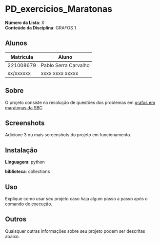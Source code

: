 
# PD_exercicios_Maratonas


**Número da Lista**: X<br>
**Conteúdo da Disciplina**: GRAFOS 1

## Alunos
|Matrícula | Aluno |
| -- | -- |
| 221008679 | Pablo Serra Carvalho |
| xx/xxxxxx  |  xxxx xxxx xxxxx |

## Sobre 
O projeto consiste na resolução de questões dos problemas em [grafos em maratonas da SBC](https://github.com/Pabloserrapxx/PD_exercicios_Maratonas/blob/main/PROBLEMASMARATONAGRAFOS.pdf) 

## Screenshots
Adicione 3 ou mais screenshots do projeto em funcionamento.

## Instalação 

**Linguagem**: python 

**biblioteca**: collections

## Uso 
Explique como usar seu projeto caso haja algum passo a passo após o comando de execução.

## Outros 
Quaisquer outras informações sobre seu projeto podem ser descritas abaixo.
